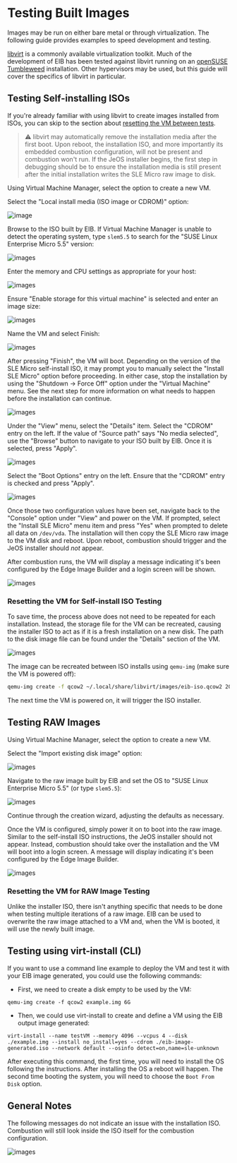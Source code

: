 # Testing Built Images

Images may be run on either bare metal or through virtualization. The following guide provides examples to speed
development and testing.

[libvirt](https://libvirt.org/) is a commonly available virtualization toolkit. Much of the development of EIB
has been tested against libvirt running on an [openSUSE Tumbleweed](https://get.opensuse.org/tumbleweed/)
installation. Other hypervisors may be used, but this guide will cover the specifics of libvirt in particular.

## Testing Self-installing ISOs

If you're already familiar with using libvirt to create images installed from ISOs, you can skip to the section
about [resetting the VM between tests](#Resetting-the-VM-for-Self-install-ISO-Testing ).

> :warning: libvirt may automatically remove the installation media after the first boot. Upon reboot, the installation
> ISO, and more importantly its embedded combustion configuration, will not be present and combustion won't run. If
> the JeOS installer begins, the first step in debugging should be to ensure the installation media is still present
> after the initial installation writes the SLE Micro raw image to disk.

Using Virtual Machine Manager, select the option to create a new VM. 

Select the "Local install media (ISO image or CDROM)" option:

![image](./images/libvirt-iso-1.png)

Browse to the ISO built by EIB. If Virtual Machine Manager is unable to detect the operating system, type `slem5.5`
to search for the "SUSE Linux Enterprise Micro 5.5" version:

![images](./images/libvirt-iso-2.png)

Enter the memory and CPU settings as appropriate for your host:

![images](./images/libvirt-iso-3.png)

Ensure "Enable storage for this virtual machine" is selected and enter an image size:

![images](./images/libvirt-iso-4.png)

Name the VM and select Finish:

![images](./images/libvirt-iso-5.png)

After pressing "Finish", the VM will boot. Depending on the version of the SLE Micro self-install ISO, it may
prompt you to manually select the "Install SLE Micro" option before proceeding. In either case, stop the installation
by using the "Shutdown -> Force Off" option under the "Virtual Machine" menu. See the next step for more information
on what needs to happen before the installation can continue.

![images](./images/libvirt-iso-6.png)

Under the "View" menu, select the "Details" item. Select the "CDROM" entry on the left. If the value of "Source path"
says "No media selected", use the "Browse" button to navigate to your ISO built by EIB. Once it is selected, press
"Apply".

![images](./images/libvirt-iso-7.png)

Select the "Boot Options" entry on the left. Ensure that the "CDROM" entry is checked and press "Apply".

![images](./images/libvirt-iso-8.png)

Once those two configuration values have been set, navigate back to the "Console" option under "View" and power on
the VM. If prompted, select the "Install SLE Micro" menu item and press "Yes" when prompted to delete all data on
`/dev/vda`. The installation will then copy the SLE Micro raw image to the VM disk and reboot. Upon reboot,
combustion should trigger and the JeOS installer should *not* appear.

After combustion runs, the VM will display a message indicating it's been configured by the Edge Image Builder and
a login screen will be shown.

![images](./images/libvirt-iso-10.png)

### Resetting the VM for Self-install ISO Testing 

To save time, the process above does not need to be repeated for each installation. Instead, the storage file for the
VM can be recreated, causing the installer ISO to act as if it is a fresh installation on a new disk. The path to
the disk image file can be found under the "Details" section of the VM.

![images](./images/libvirt-iso-11.png)

The image can be recreated between ISO installs using `qemu-img` (make sure the VM is powered off):

```bash
qemu-img create -f qcow2 ~/.local/share/libvirt/images/eib-iso.qcow2 20G
```

The next time the VM is powered on, it will trigger the ISO installer.

## Testing RAW Images

Using Virtual Machine Manager, select the option to create a new VM.

Select the "Import existing disk image" option:

![images](./images/libvirt-raw-1.png)

Navigate to the raw image built by EIB and set the OS to "SUSE Linux Enterprise Micro 5.5"
(or type `slem5.5`):

![images](./images/libvirt-raw-2.png)

Continue through the creation wizard, adjusting the defaults as necessary.

Once the VM is configured, simply power it on to boot into the raw image. Similar to the self-install ISO instructions,
the JeOS installer should not appear. Instead, combustion should take over the installation and the VM will boot
into a login screen. A message will display indicating it's been configured by the Edge Image Builder.

![images](./images/libvirt-iso-10.png)

### Resetting the VM for RAW Image Testing

Unlike the installer ISO, there isn't anything specific that needs to be done when testing multiple iterations of
a raw image. EIB can be used to overwrite the raw image attached to a VM and, when the VM is booted, it will use
the newly built image.

## Testing using virt-install (CLI)

If you want to use a command line example to deploy the VM and test it with your EIB image generated, you could use the following commands:

- First, we need to create a disk empty to be used by the VM:

`qemu-img create -f qcow2 example.img 6G`

- Then, we could use virt-install to create and define a VM using the EIB output image generated:

`virt-install --name testVM --memory 4096 --vcpus 4 --disk ./example.img --install no_install=yes --cdrom ./eib-image-generated.iso --network default --osinfo detect=on,name=sle-unknown`

After executing this command, the first time, you will need to install the OS following the instructions. After installing the OS a reboot will happen. The second time booting the system, you will need to choose the `Boot From Disk` option.

## General Notes

The following messages do not indicate an issue with the installation ISO. Combustion will still look inside
the ISO itself for the combustion configuration.

![images](./images/general-1.png)

